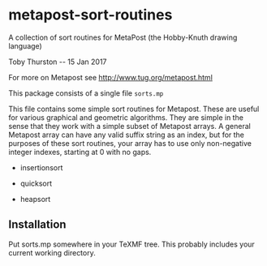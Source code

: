 # metapost-sort-routines
A collection of sort routines for MetaPost (the Hobby-Knuth drawing language)

Toby Thurston -- 15 Jan 2017 

For more on Metapost see http://www.tug.org/metapost.html

This package consists of a single file `sorts.mp`

This file contains some simple sort routines for Metapost.  These are useful for
various graphical and geometric algorithms.  They are simple in the sense that
they work with a simple subset of Metapost arrays.  A general Metapost array
can have any valid suffix string as an index, but for the purposes of these
sort routines, your array has to use only non-negative integer indexes,
starting at 0 with no gaps.

- insertionsort

- quicksort

- heapsort

Installation
------------

Put sorts.mp somewhere in your TeXMF tree.  This probably includes your current working directory.


